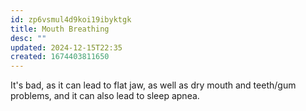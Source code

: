 ```yaml
---
id: zp6vsmul4d9koi19ibyktgk
title: Mouth Breathing
desc: ""
updated: 2024-12-15T22:35
created: 1674403811650
---
```

It's bad, as it can lead to flat jaw, as well as dry mouth and teeth/gum problems, and it can also lead to sleep apnea.

